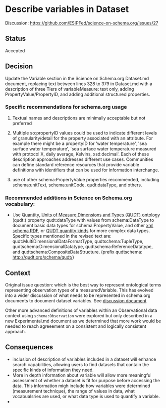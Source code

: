 # Describe variables in Dataset 

Discussion: https://github.com/ESIPFed/science-on-schema.org/issues/27

## Status ##
Accepted

## Decision ##
Update the Variable section in the Science on Schema.org Dataset.md document, replacing text between lines 328 to 379 in Dataset.md with a description of three Tiers of variableMeasure: text only, adding PropertyValue/PropertyID, and adding additional structured properties.

### Specific recommendations for schema.org usage

1. Textual names and descriptions are minimally acceptable but not preferred

1. Multiple so:propertyID values could be used to indicate different levels of granularity/detail for the property associated with an attribute. For example there might be a propertyID for 'water temperature', 'sea surface water temperature', 'sea surface water temperature measured with protocol X, daily average, Kelvins, xsd:decimal'.  Each of these description approaches addresses different use cases. Communities can define standard reference resources that provide variable definitions with identifiers that can be used for information interchange. 

1. use of other schema:PropertyValue properties recommended, including schema:unitText, schema:unitCode, qudt:dataType, and others.

### Recommended additions in Science on Schema.org vocabulary:
- Use [Quantity, Units of Measure,Dimensions and Types (QUDT) ontology](http://qudt.org/) (qudt:) property qudt:dataType with values from schema:DataType to document basic data types for schema:PropertyValue, and other [xml schema](https://www.w3.org/TR/xmlschema-2/#built-in-primitive-datatypes)[  RDF](https://www.w3.org/TR/rdf11-concepts/#xsd-datatypes), or [QUDT quantity kinds](http://qudt.org/doc/2019/12/DOC_VOCAB-QUANTITY-KINDS-ALL-v2.1.html) for more complex data types. Specific types mentioned in the revised text are: qudt:MultiDimensionalDataFormatType, qudtschema:TupleType, qudtschema:DimensionalDatatype, qudtschema:ReferenceDatatype, and qudtschema:CompositeDataStructure. (prefix qudtschema: <http://qudt.org/schema/qudt/>)


## Context ##
Original issue question: which is the best way to represent ontological terms representing observation types of a measuredVariable.  This has evolved into a wider discussion of what needs to be represented in schema.org documents to document dataset variables.  See [discussion document](https://github.com/ESIPFed/science-on-schema.org/blob/issue27-measuredVariable/guides/DiscussionVariableMeasured.md)

Other more advanced definitions of variables within an Observational data context using `schema:Observation` were explored but only described in a new Experimental.md document as we determined that more work would be needed to reach agreeement on a consistent and logically consistent approach.

## Consequences ##
- inclusion of description of variables included in a dataset will enhance search capabilities, allowing users to find datasets that contain the specific kinds of information they need.
- More in depth information about variable will allow more meaningful assessment of whether a dataset is fit for purpose before accessing the data. This information migh include how variables were determined (measurement technique), the range of values in data, what vocabualsries are used, or what data type is used to quantify a variable.
- 

